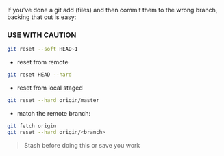 If you've done a git add (files) and then commit them to the wrong branch, backing that out is easy:

### USE WITH CAUTION

```bash
git reset --soft HEAD~1
```

- reset from remote

```bash
git reset HEAD --hard
```

- reset from local staged 

```bash
git reset --hard origin/master
```
- match the remote branch:

```bash
git fetch origin
git reset --hard origin/<branch>
```
> Stash before doing this or save you work